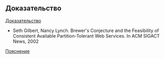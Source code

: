 ## Доказательство

[Доказательство](images/10.1.1.67.6951.pdf)
* Seth Gilbert, Nancy Lynch. Brewer's Conjecture and the Feasibility of Consistent Available Partition-Tolerant Web Services. In ACM SIGACT News, 2002

[Пояснение](http://mwhittaker.github.io/2014/08/16/illustrated-proof-cap-theorem/)
